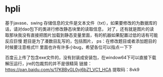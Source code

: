 # hpli
基于javase、swing
存储信息的文件是文本文件（txt），如果要修改的为数据库的话，请对dao包下的类进行修改静态块里的读取信息，
对了，还有就是图片的读取那块我没有直接把图片加载到静态变量里面，有的机器如果配置过低的话有可能反应巨慢
题目是为了凑数目乱写的，包括图片，
ps：在修改题目或者添加题目的时候要注意格式!!!
里面也许有许多小bug，希望各位可以指点一下下

百度云上传了包含exe文件的，没有封装成安装包，在window64下可以直接下载解压运行，jre的包裁剪的并不是很精简
链接：https://pan.baidu.com/s/17KBByGL0yj6bZ1_VC1_HCA 
提取码：8vk9 

